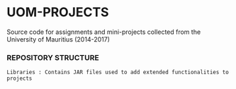 # UOM-PROJECTS
Source code for assignments and mini-projects collected from the University of Mauritius (2014-2017)

### REPOSITORY STRUCTURE
```
Libraries : Contains JAR files used to add extended functionalities to projects
```